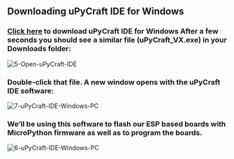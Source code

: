 ## Downloading uPyCraft IDE for Windows

### [Click here](Software/uPyCraft_V1.1.exe) to download uPyCraft IDE for Windows After a few seconds you should see a similar file (uPyCraft_VX.exe) in your Downloads folder:

 ![5-Open-uPyCraft-IDE](https://user-images.githubusercontent.com/65058286/208462538-0bc308c2-7de1-467b-a5f9-7e7a058197bc.jpg)

### Double-click that file. A new window opens with the uPyCraft IDE software:

![7-uPyCraft-IDE-Windows-PC](https://user-images.githubusercontent.com/65058286/208462720-952cb7fc-6403-4276-8087-3a37bb1a6f4f.jpg)

### We’ll be using this software to flash our ESP based boards with MicroPython firmware as well as to program the boards.

![6-uPyCraft-IDE-Windows-PC](https://user-images.githubusercontent.com/65058286/208462847-d69d37a0-989a-40e3-9acc-8ce483716103.jpg)
